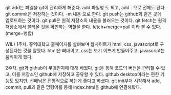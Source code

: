 git add는 파일을 git이 관리하게 해준다. add 파일명 도 되고, add . 으로 전체도 된다.
git commit은 저장하는 것이다. -m 내용 으로 한다. git push는 github과 같은 곳에 업로드하는 것이다.
git pull은 원격 저장소의 내용을 불러오는 것이다. git fetch는 원격 저장소에서 불러올 것을 확인하는 역할을 한다. fetch+merge=pull 이라 볼 수 있다. (merge=병합)


WIL)
1주차.
홍익대학교 홈페이지를 살펴보며 웹사이트가 html, css, javascript로 구성된다는 것을 알았다. html은 뼈대이고, css는 보기 이쁘게 만들어주고, javascript는 움직이게 했다.

2주차.
git과 github이 무엇인지에 대해 배웠다. git을 통해 코드의 버전을 관리할 수 있고, 이를 저장소인 github에 저장하고 공유할 수 있다. github desktop이라는 편한 기능도 있지만, 선배님은 전통적으로 하는게 좋다고 하셨다. git init부처 시작해서 add, commit, pull과 같은 명령어를 통해 index.htmi을 github에 연결해봤다.
